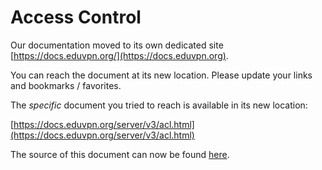 # Access Control
    
Our documentation moved to its own dedicated site 
[https://docs.eduvpn.org/](https://docs.eduvpn.org).

You can reach the document at its new location. Please update your links and 
bookmarks / favorites.

The _specific_ document you tried to reach is available in its new location:

[https://docs.eduvpn.org/server/v3/acl.html](https://docs.eduvpn.org/server/v3/acl.html)

The source of this document can now be found [here](https://codeberg.org/eduVPN/documentation/src/branch/v3/acl.md).

